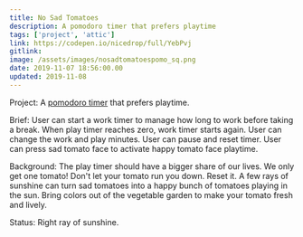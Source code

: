```yaml
---
title: No Sad Tomatoes
description: A pomodoro timer that prefers playtime
tags: ['project', 'attic']
link: https://codepen.io/nicedrop/full/YebPvj
gitlink:
image: /assets/images/nosadtomatoespomo_sq.png
date: 2019-11-07 18:56:00.00
updated: 2019-11-08
---
```


Project: A [pomodoro timer](https://en.wikipedia.org/wiki/Pomodoro_Technique 'Wikipedia entry for the Pomodoro Technique time management method') that prefers playtime.

Brief: User can start a work timer to manage how long to work before taking a break. When play timer reaches zero, work timer starts again. User can change the work and play minutes. User can pause and reset timer. User can press sad tomato face to activate happy tomato face playtime.

Background: The play timer should have a bigger share of our lives. We only get one tomato! Don't let your tomato run you down. Reset it. A few rays of sunshine can turn sad tomatoes into a happy bunch of tomatoes playing in the sun. Bring colors out of the vegetable garden to make your tomato fresh and lively.

Status: Right ray of sunshine.

